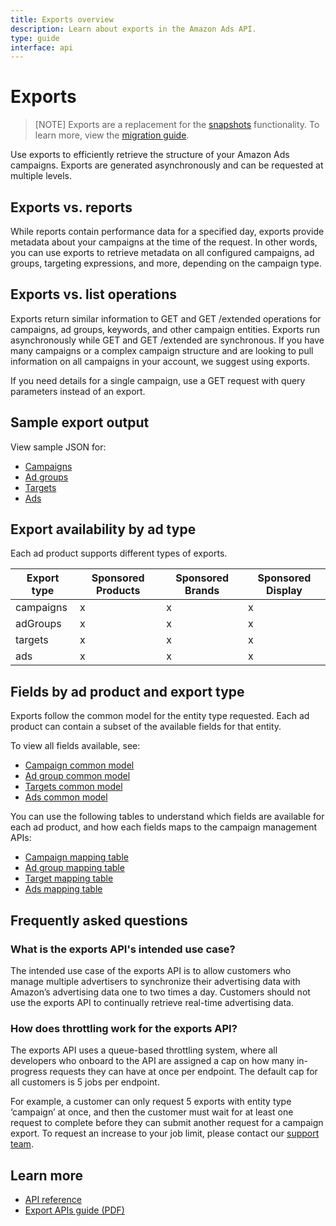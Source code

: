 ```yaml
---
title: Exports overview
description: Learn about exports in the Amazon Ads API.  
type: guide
interface: api
---
```


# Exports

>[NOTE] Exports are a replacement for the [snapshots](guides/snapshots/overview) functionality. To learn more, view the [migration guide](reference/migration-guides/snapshots-exports).

Use exports to efficiently retrieve the structure of your Amazon Ads campaigns. Exports are generated asynchronously and can be requested at multiple levels. 

## Exports vs. reports

While reports contain performance data for a specified day, exports provide metadata about your campaigns at the time of the request. In other words, you can use exports to retrieve metadata on all configured campaigns, ad groups, targeting expressions, and more, depending on the campaign type. 

## Exports vs. list operations

Exports return similar information to GET and GET /extended operations for campaigns, ad groups, keywords, and other campaign entities. Exports run asynchronously while GET and GET /extended are synchronous. If you have many campaigns or a complex campaign structure and are looking to pull information on all campaigns in your account, we suggest using exports.

If you need details for a single campaign, use a GET request with query parameters instead of an export. 

## Sample export output

View sample JSON for:

- [Campaigns](reference/common-models/campaigns)
- [Ad groups](reference/common-models/ad-groups)
- [Targets](reference/common-models/targets)
- [Ads](reference/common-models/ads)

## Export availability by ad type

Each ad product supports different types of exports. 

| Export type | Sponsored Products | Sponsored Brands | Sponsored Display |
|---------------|----|----|----|
| campaigns | x | x | x |
| adGroups | x | x | x |
| targets | x | x | x |
| ads | x | x | x |

## Fields by ad product and export type

Exports follow the common model for the entity type requested. Each ad product can contain a subset of the available fields for that entity. 

To view all fields available, see:

- [Campaign common model](reference/common-models/campaigns)
- [Ad group common model](reference/common-models/ad-groups)
- [Targets common model](reference/common-models/targets)
- [Ads common model](reference/common-models/ads)

You can use the following tables to understand which fields are available for each ad product, and how each fields maps to the campaign management APIs:

- [Campaign mapping table](reference/common-models/campaigns#ad-product-mapping)
- [Ad group mapping table](reference/common-models/ad-groups#ad-product-mapping)
- [Target mapping table](reference/common-models/targets#ad-product-mapping)
- [Ads mapping table](reference/common-models/ads#ad-product-mapping)

## Frequently asked questions

### What is the exports API's intended use case?

The intended use case of the exports API is to allow customers who manage multiple advertisers to synchronize their advertising data with Amazon’s advertising data one to two times a day. Customers should not use the exports API to continually retrieve real-time advertising data.

### How does throttling work for the exports API?

The exports API uses a queue-based throttling system, where all developers who onboard to the API are assigned a cap on how many in-progress requests they can have at once per endpoint. The default cap for all customers is 5 jobs per endpoint. 

For example, a customer can only request 5 exports with entity type ‘campaign’ at once, and then the customer must wait for at least one request to complete before they can submit another request for a campaign export. To request an increase to your job limit, please contact our [support team](support/overview).

## Learn more

- [API reference](exports)
- [Export APIs guide (PDF)](https://m.media-amazon.com/images/S/aapn-assets-prod/3b27bf03-bfe7-4484-9628-aca0a22567c6)
